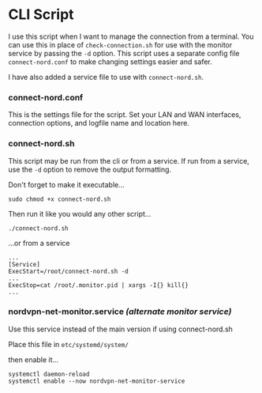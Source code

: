 # CLI Script
I use this script when I want to manage the connection from a terminal. You can use this in place of `check-connection.sh` for use with the monitor service by passing the `-d` option. This script uses a separate config file `connect-nord.conf` to make changing settings easier and safer.

I have also added a service file to use with `connect-nord.sh`.

### connect-nord.conf
This is the settings file for the script. Set your LAN and WAN interfaces, connection options, and logfile name and location here.

### connect-nord.sh
This script may be run from the cli or from a service. If run from a service, use the `-d` option to remove the output formatting.

Don't forget to make it executable...
```
sudo chmod +x connect-nord.sh
```

Then run it like you would any other script...
```
./connect-nord.sh
```
...or from a service
```
...
[Service]
ExecStart=/root/connect-nord.sh -d
...
ExecStop=cat /root/.monitor.pid | xargs -I{} kill{}
...
```

### nordvpn-net-monitor.service *(alternate monitor service)*
Use this service instead of the main version if using connect-nord.sh

Place this file in `etc/systemd/system/`

then enable it...
```
systemctl daemon-reload
systemctl enable --now nordvpn-net-monitor-service
```
